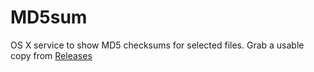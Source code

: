 # MD5sum
OS X service to show MD5 checksums for selected files.
Grab a usable copy from [Releases](../../releases)
